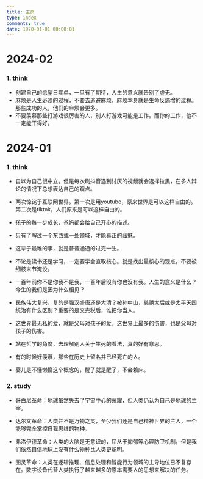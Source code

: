 ```yaml
---
title: 主页
type: index
comments: true
date: 1970-01-01 00:00:01
---
```




# 2024-02

### 1. think

+ 创建自己的愿望日期单，一旦有了期待，人生的意义就告别了虚无。
+ 麻烦是人生必须的过程，不要去逃避麻烦，麻烦本身就是生命反熵增的过程。那些成功的人，他们的麻烦会更多。
+ 不要羡慕那些打游戏很厉害的人，别人打游戏可能是工作。而你的工作，他不一定能干得好。

# 2024-01

### 1. think

+ 自以为自己很中立。但是每次刷抖音遇到讨厌的视频就会选择拉黑，在多人辩论的情况下总想表达自己的观点。
+ 两次惊诧于互联网世界。第一次是用youtube，原来世界是可以这样自由的。第二次是tiktok，人们原来是可以这样自由的。
+ 孩子的每一步成长，爸妈都会给自己开心的描述。
+ 只有了解过一个东西或一处领域，才能真正的祛魅。
+ 这辈子最难的事，就是普普通通的过完一生。
+ 不论是读书还是学习，一定要学会直取核心。就是找出最核心的观点，不要被细枝末节淹没。
+ 一百年前你不是你我不是我，一百年后沒有你也沒有我。人生的意义是什么？今生的我们是因为什么相见？


+ 民族伟大复兴，复的是强汉盛唐还是大清？被孙中山，慈禧太后或是太平天国统治有什么区别？重要的是交完税后，谁把你当人。
+ 这世界最无私的爱，就是父母对孩子的爱。这世界上最多的伤害，也是父母对孩子的伤害。
+ 站在哲学的角度，去理解别人关于生死的看法，真的好有意思。
+ 有的时候好羡慕，那些在历史上留名并已经死亡的人。
+ 婴儿是不懂懒惰这个概念的，醒了就是醒了，不会赖床。

### 2. study

+ 哥白尼革命：地球虽然失去了宇宙中心的荣耀，但人类仍认为自己是地球的主宰。

+ 达尔文革命：人类并不是万物之灵，至少我们还是自己精神世界的主人，一个能够完全掌控自我思维的物种。

+ 弗洛伊德革命：人类的大脑是无意识的，屈从于抑郁等心理防卫机制，但是我们依然自信地球上没有什么物种比人类更聪明。

+ 图灵革命：人类在逻辑推理、信息处理和智能行为领域的主导地位已不复存在。数字设备代替人类执行了越来越多的原本需要人的思想来解决的任务。

  
